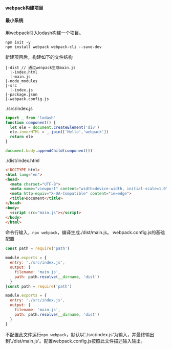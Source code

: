 ####  webpack构建项目
#### 最小系统
用webpack引入lodash构建一个项目。
```shell
npm init -y
npm install webpack webpack-cli --save-dev
```
新建项目后，构建如下的文件结构
```shell
|-dist // 通过wenpack生成main.js
  |-index.html
  |-main.js
|-node_modules
|-src
  |-index.js
|-package.json
|-webpack.config.js
```
./src/index.js
```javascript
import _ from 'lodash'
function component() {
  let ele = document.createElement('div')
  ele.innerHTML = _.join(['Hello','webpack'])
  return ele
}

document.body.appendChild(component())
```
./dist/index.html
```html
<!DOCTYPE html>
<html lang="en">
<head>
  <meta charset="UTF-8">
  <meta name="viewport" content="width=device-width, initial-scale=1.0">
  <meta http-equiv="X-UA-Compatible" content="ie=edge">
  <title>Document</title>
</head>
<body>
  <script src="main.js"></script>
</body>
</html>
```
命令行输入，```npx webpack```，编译生成./dist/main.js。
webpack.config.js的基础配置
```javascript
const path = require('path')

module.exports = {
  entry: './src/index.js',
  output: {
    filename: 'main.js',
    path: path.resolve(__dirname, 'dist')
  }
}const path = require('path')

module.exports = {
  entry: './src/index.js',
  output: {
    filename: 'main.js',
    path: path.resolve(__dirname, 'dist')
  }
}
```
不配置此文件运行```npx webpack```，默认以'./src/index.js'为输入，并最终输出到'./dist/main.js'。配置webpack.config.js按照此文件描述输入输出。